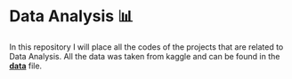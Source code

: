 # Data Analysis :bar_chart:

In this repository I will place all the codes of the projects that are related to Data Analysis.
All the data was taken from kaggle and can be found in the **[data](data)** file.
